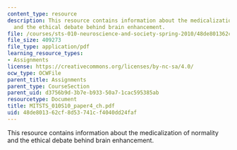 ```yaml
---
content_type: resource
description: This resource contains information about the medicalization of normality
  and the ethical debate behind brain enhancement.
file: /courses/sts-010-neuroscience-and-society-spring-2010/48de801362cf8d53741cf4040dd24faf_MITSTS_010S10_paper4_ch.pdf
file_size: 409273
file_type: application/pdf
learning_resource_types:
- Assignments
license: https://creativecommons.org/licenses/by-nc-sa/4.0/
ocw_type: OCWFile
parent_title: Assignments
parent_type: CourseSection
parent_uid: d3756b9d-3b7e-b933-50a7-1cac595385ab
resourcetype: Document
title: MITSTS_010S10_paper4_ch.pdf
uid: 48de8013-62cf-8d53-741c-f4040dd24faf
---
```

This resource contains information about the medicalization of normality and the ethical debate behind brain enhancement.
